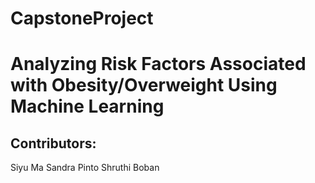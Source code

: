 # CapstoneProject
# Analyzing Risk Factors Associated  with Obesity/Overweight Using Machine Learning

## Contributors:
Siyu Ma
Sandra Pinto 
Shruthi Boban
